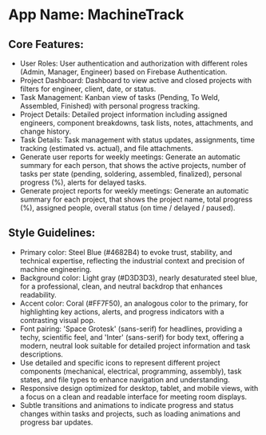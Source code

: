 # **App Name**: MachineTrack

## Core Features:

- User Roles: User authentication and authorization with different roles (Admin, Manager, Engineer) based on Firebase Authentication.
- Project Dashboard: Dashboard to view active and closed projects with filters for engineer, client, date, or status.
- Task Management: Kanban view of tasks (Pending, To Weld, Assembled, Finished) with personal progress tracking.
- Project Details: Detailed project information including assigned engineers, component breakdowns, task lists, notes, attachments, and change history.
- Task Details: Task management with status updates, assignments, time tracking (estimated vs. actual), and file attachments.
- Generate user reports for weekly meetings: Generate an automatic summary for each person, that shows the active projects, number of tasks per state (pending, soldering, assembled, finalized), personal progress (%), alerts for delayed tasks.
- Generate project reports for weekly meetings: Generate an automatic summary for each project, that shows the project name, total progress (%), assigned people, overall status (on time / delayed / paused).

## Style Guidelines:

- Primary color: Steel Blue (#4682B4) to evoke trust, stability, and technical expertise, reflecting the industrial context and precision of machine engineering.
- Background color: Light gray (#D3D3D3), nearly desaturated steel blue, for a professional, clean, and neutral backdrop that enhances readability.
- Accent color: Coral (#FF7F50), an analogous color to the primary, for highlighting key actions, alerts, and progress indicators with a contrasting visual pop.
- Font pairing: 'Space Grotesk' (sans-serif) for headlines, providing a techy, scientific feel, and 'Inter' (sans-serif) for body text, offering a modern, neutral look suitable for detailed project information and task descriptions.
- Use detailed and specific icons to represent different project components (mechanical, electrical, programming, assembly), task states, and file types to enhance navigation and understanding.
- Responsive design optimized for desktop, tablet, and mobile views, with a focus on a clean and readable interface for meeting room displays.
- Subtle transitions and animations to indicate progress and status changes within tasks and projects, such as loading animations and progress bar updates.